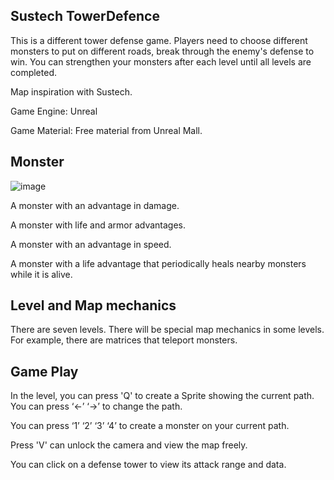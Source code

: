 ## Sustech TowerDefence

This is a different tower defense game.
Players need to choose different monsters to put on different roads, break through the enemy's defense to win. You can strengthen your monsters after each level until all levels are completed.

Map inspiration with Sustech.

Game Engine: Unreal

Game Material: Free material from Unreal Mall.

## Monster

![image](https://github.com/obsidian-zero/Sustech_TowerDefense/blob/main/TD_IMAGE/Monster1.jpg)

A monster with an advantage in damage.



A monster with life and armor advantages.



A monster with an advantage in speed.



A monster with a life advantage that periodically heals nearby monsters while it is alive.

## Level and Map mechanics

There are seven levels. There will be special map mechanics in some levels. For example, there are matrices that teleport monsters.





## Game Play



In the level, you can press  'Q'  to create a Sprite showing the current path. You can press ‘←’ ‘→’ to change the path.





You can press ‘1’ ‘2’ ‘3’ ‘4’ to create a monster on your current path.



Press 'V' can unlock the camera and view the map freely.



You can click on a defense tower to view its attack range and data.
